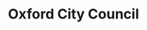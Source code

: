 ---
schema: default
title: Oxford City Council
description: l;klkj
logo: 'https://github.com/OxOpenData/jkan/blob/gh-pages/img/Oxon_CC.jpg'
---